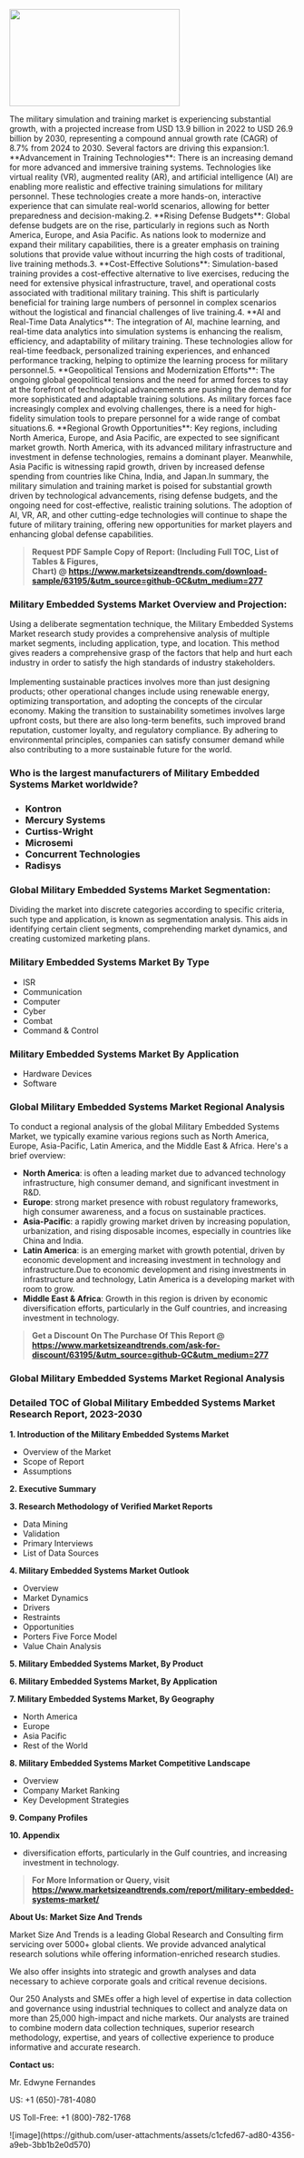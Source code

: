 <p><img class="alignnone size-medium wp-image-20088" src="https://ffe5etoiles.com/wp-content/uploads/2024/12/MST1-300x171.png" alt="" width="300" height="171" /></p>The military simulation and training market is experiencing substantial growth, with a projected increase from USD 13.9 billion in 2022 to USD 26.9 billion by 2030, representing a compound annual growth rate (CAGR) of 8.7% from 2024 to 2030. Several factors are driving this expansion:1. **Advancement in Training Technologies**: There is an increasing demand for more advanced and immersive training systems. Technologies like virtual reality (VR), augmented reality (AR), and artificial intelligence (AI) are enabling more realistic and effective training simulations for military personnel. These technologies create a more hands-on, interactive experience that can simulate real-world scenarios, allowing for better preparedness and decision-making.2. **Rising Defense Budgets**: Global defense budgets are on the rise, particularly in regions such as North America, Europe, and Asia Pacific. As nations look to modernize and expand their military capabilities, there is a greater emphasis on training solutions that provide value without incurring the high costs of traditional, live training methods.3. **Cost-Effective Solutions**: Simulation-based training provides a cost-effective alternative to live exercises, reducing the need for extensive physical infrastructure, travel, and operational costs associated with traditional military training. This shift is particularly beneficial for training large numbers of personnel in complex scenarios without the logistical and financial challenges of live training.4. **AI and Real-Time Data Analytics**: The integration of AI, machine learning, and real-time data analytics into simulation systems is enhancing the realism, efficiency, and adaptability of military training. These technologies allow for real-time feedback, personalized training experiences, and enhanced performance tracking, helping to optimize the learning process for military personnel.5. **Geopolitical Tensions and Modernization Efforts**: The ongoing global geopolitical tensions and the need for armed forces to stay at the forefront of technological advancements are pushing the demand for more sophisticated and adaptable training solutions. As military forces face increasingly complex and evolving challenges, there is a need for high-fidelity simulation tools to prepare personnel for a wide range of combat situations.6. **Regional Growth Opportunities**: Key regions, including North America, Europe, and Asia Pacific, are expected to see significant market growth. North America, with its advanced military infrastructure and investment in defense technologies, remains a dominant player. Meanwhile, Asia Pacific is witnessing rapid growth, driven by increased defense spending from countries like China, India, and Japan.In summary, the military simulation and training market is poised for substantial growth driven by technological advancements, rising defense budgets, and the ongoing need for cost-effective, realistic training solutions. The adoption of AI, VR, AR, and other cutting-edge technologies will continue to shape the future of military training, offering new opportunities for market players and enhancing global defense capabilities.</p><blockquote id="" class=""><strong>Request PDF Sample Copy of Report: (Including Full TOC, List of Tables &amp; Figures, Chart)&nbsp;@&nbsp;<strong><a href="https://www.marketsizeandtrends.com/download-sample/63195/&utm_source=github-GC&utm_medium=277" target="_blank">https://www.marketsizeandtrends.com/download-sample/63195/&utm_source=github-GC&utm_medium=277</a></strong></strong></blockquote><h3 id="" class="">Military Embedded Systems Market&nbsp;Overview and Projection:</h3><p id="" class="">Using a deliberate segmentation technique, the Military Embedded Systems Market research study provides a comprehensive analysis of multiple market segments, including application, type, and location. This method gives readers a comprehensive grasp of the factors that help and hurt each industry in order to satisfy the high standards of industry stakeholders. <br /> <br />Implementing sustainable practices involves more than just designing products; other operational changes include using renewable energy, optimizing transportation, and adopting the concepts of the circular economy. Making the transition to sustainability sometimes involves large upfront costs, but there are also long-term benefits, such improved brand reputation, customer loyalty, and regulatory compliance. By adhering to environmental principles, companies can satisfy consumer demand while also contributing to a more sustainable future for the world.</p><h3 id="" class="">Who is the largest manufacturers of&nbsp;Military Embedded Systems Market worldwide?</h3><h3 class=""><p><ul><li>Kontron </li><li> Mercury Systems </li><li> Curtiss-Wright </li><li> Microsemi </li><li> Concurrent Technologies </li><li> Radisys</li></ul></p></h3><h3 id="" class="">Global&nbsp;Military Embedded Systems Market Segmentation:</h3><p id="" class="">Dividing the market into discrete categories according to specific criteria, such type and application, is known as segmentation analysis. This aids in identifying certain client segments, comprehending market dynamics, and creating customized marketing plans.</p><h3 id="" class="">Military Embedded Systems Market&nbsp;By Type</h3><p><p><ul><li>ISR </li><li> Communication </li><li> Computer </li><li> Cyber </li><li> Combat </li><li> Command & Control</p></li></ul></p></p><h3 id="" class="">Military Embedded Systems Market&nbsp;By Application</h3><p class=""><p><ul><li>Hardware Devices </li><li> Software</li></ul></p></p><h3 id="" class="">Global Military Embedded Systems Market Regional Analysis</h3><p id="" class="">To conduct a regional analysis of the global Military Embedded Systems Market, we typically examine various regions such as North America, Europe, Asia-Pacific, Latin America, and the Middle East &amp; Africa. Here's a brief overview:</p><ul><li><strong>North America</strong>: is often a leading market due to advanced technology infrastructure, high consumer demand, and significant investment in R&amp;D.</li><li><strong>Europe</strong>: strong market presence with robust regulatory frameworks, high consumer awareness, and a focus on sustainable practices.</li><li><strong>Asia-Pacific</strong>: a rapidly growing market driven by increasing population, urbanization, and rising disposable incomes, especially in countries like China and India.</li><li><strong>Latin America</strong>: is an emerging market with growth potential, driven by economic development and increasing investment in technology and infrastructure.Due to economic development and rising investments in infrastructure and technology, Latin America is a developing market with room to grow.</li><li><strong>Middle East &amp; Africa</strong>: Growth in this region is driven by economic diversification efforts, particularly in the Gulf countries, and increasing investment in technology.</li></ul><blockquote id="" class=""><strong>Get a Discount On The Purchase Of This Report @ <strong><a href="https://www.marketsizeandtrends.com/ask-for-discount/63195/&utm_source=github-GC&utm_medium=277" target="_blank">https://www.marketsizeandtrends.com/ask-for-discount/63195/&utm_source=github-GC&utm_medium=277</a></strong></strong></blockquote><h3 id="" class="">Global Military Embedded Systems Market Regional Analysis</h3><h3 id="" class="">Detailed TOC of Global Military Embedded Systems Market Research Report, 2023-2030</h3><p id="" class=""><strong>1. Introduction of the Military Embedded Systems Market</strong></p><ul><li>Overview of the Market</li><li>Scope of Report</li><li>Assumptions</li></ul><p id="" class=""><strong>2. Executive Summary</strong></p><p id="" class=""><strong>3. Research Methodology of Verified Market Reports</strong></p><ul><li>Data Mining</li><li>Validation</li><li>Primary Interviews</li><li>List of Data Sources</li></ul><p id="" class=""><strong>4. Military Embedded Systems Market Outlook</strong></p><ul><li>Overview</li><li>Market Dynamics</li><li>Drivers</li><li>Restraints</li><li>Opportunities</li><li>Porters Five Force Model</li><li>Value Chain Analysis</li></ul><p id="" class=""><strong>5. Military Embedded Systems Market, By Product</strong></p><p id="" class=""><strong>6. Military Embedded Systems Market, By Application</strong></p><p id="" class=""><strong>7. Military Embedded Systems Market, By Geography</strong></p><ul><li>North America</li><li>Europe</li><li>Asia Pacific</li><li>Rest of the World</li></ul><p id="" class=""><strong>8. Military Embedded Systems Market Competitive Landscape</strong></p><ul><li>Overview</li><li>Company Market Ranking</li><li>Key Development Strategies</li></ul><p id="" class=""><strong>9. Company Profiles</strong></p><p id="" class=""><strong>10. Appendix</strong></p><ul><li>diversification efforts, particularly in the Gulf countries, and increasing investment in technology.</li></ul><blockquote id="" class=""><strong>For More Information or Query, visit <strong><strong><a href="https://www.marketsizeandtrends.com/report/military-embedded-systems-market/" target="_blank">https://www.marketsizeandtrends.com/report/military-embedded-systems-market/</a></strong></strong></strong></blockquote><p id="" class=""><strong>About Us: Market Size And Trends</strong></p><p id="" class="">Market Size And Trends is a leading Global Research and Consulting firm servicing over 5000+ global clients. We provide advanced analytical research solutions while offering information-enriched research studies.</p><p id="" class="">We also offer insights into strategic and growth analyses and data necessary to achieve corporate goals and critical revenue decisions.</p><p id="" class="">Our 250 Analysts and SMEs offer a high level of expertise in data collection and governance using industrial techniques to collect and analyze data on more than 25,000 high-impact and niche markets. Our analysts are trained to combine modern data collection techniques, superior research methodology, expertise, and years of collective experience to produce informative and accurate research.</p><p id="" class=""><strong>Contact us:</strong></p><p id="" class="">Mr. Edwyne Fernandes</p><p id="" class="">US: +1 (650)-781-4080</p><p id="" class="">US Toll-Free: +1 (800)-782-1768</p>
![image](https://github.com/user-attachments/assets/c1cfed67-ad80-4356-a9eb-3bb1b2e0d570)
